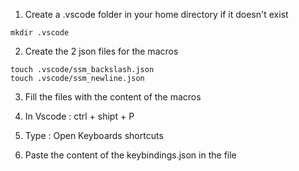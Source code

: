 1. Create a .vscode folder in your home directory if it doesn't exist

```shell
mkdir .vscode
```

2. Create the 2 json files for the macros

```shell
touch .vscode/ssm_backslash.json
touch .vscode/ssm_newline.json
```

3. Fill the files with the content of the macros

4. In Vscode : ctrl + shipt + P

5. Type : Open Keyboards shortcuts

6. Paste the content of the keybindings.json in the file
